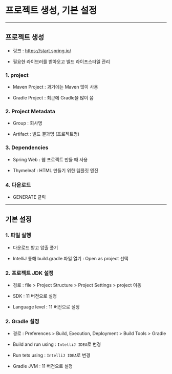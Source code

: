 # 프로젝트 생성, 기본 설정

---

## 프로젝트 생성

- 링크 : https://start.spring.io/

- 필요한 라이브러를 받아오고 빌드 라이프스타일 관리

### 1. project

- Maven Project : 과거에는 Maven 많이 사용

- Gradle Project : 최근에 Gradle을 많이 씀

### 2. Project Metadata

- Group : 회사명

- Artifact : 빌드 결과명 (프로젝트명)

### 3. Dependencies

- Spring Web : 웹 프로젝트 만들 때 사용

- Thymeleaf : HTML 만들기 위한 템플릿 엔진

### 4. 다운로드

- GENERATE 클릭

---

## 기본 설정

### 1. 파일 실행

- 다운로드 받고 압출 풀기

- IntelliJ 통해 build.gradle 파일 열기 : Open as project 선택

### 2. 프로젝트 JDK 설정

- 경로 : file > Project Structure > Project Settings > project 이동

- SDK : 11 버전으로 설정

- Language level : 11 버전으로 설정

### 2. Gradle 설정

- 경로 : Preferences > Build, Execution, Deployment > Build Tools > Gradle

- Build and run using : `IntelliJ IDEA`로 변경

- Run tets using : `IntelliJ IDEA`로 변경

- Gradle JVM : 11 버전으로 설정
